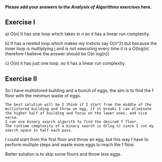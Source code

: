 #### Please add your answers to the ***Analysis of  Algorithms*** exercises here.

## Exercise I

a) O(n) It has one loop which takes in n so it has a linear run complexity.


b) It has a nested loop which makes my insticts say O(n^2) but because the inner loop is multiplying j and is not executing every time it is a O(log(n) therefore I believe the answer should be O(n log(n))


c) O(n) it has just one loop. so it has a linear run complexity.

## Exercise II


So I have multistored building and a bunch of eggs, the aim is to find the f floor with the minimun waste of eggs. 

    The best solution will be I think if I start from the middle of the multistored building and throw an egg, if it breaks I can eliminate the higher half of building and focus on the lower ones, and vice versa. 
    I can use binary search algorith to find the desired f floor. 
    The runtime complexity of a binary search is O(log n) since I cut my search space in half each pass.



I could start from the first floor and throw an egg, but this way I have to perform multiple steps and waste more eggs to reach the f floor. 

Better solution is to skip some floors and throw less eggs. 

